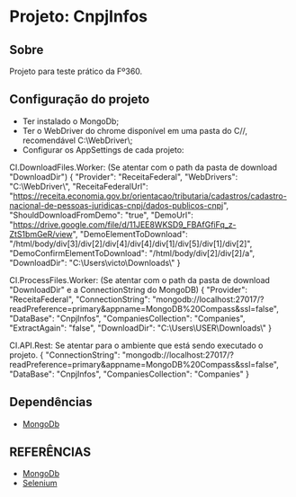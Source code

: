 # Projeto: CnpjInfos

## Sobre
Projeto para teste prático da Fº360.

## Configuração do projeto
- Ter instalado o MongoDb;
- Ter o WebDriver do chrome disponível em uma pasta do C//, recomendável C:\\WebDriver\\;
- Configurar os AppSettings de cada projeto:

CI.DownloadFiles.Worker: (Se atentar com o path da pasta de download "DownloadDir")
{
  "Provider": "ReceitaFederal",
  "WebDrivers": "C:\\WebDriver\\",
  "ReceitaFederalUrl": "https://receita.economia.gov.br/orientacao/tributaria/cadastros/cadastro-nacional-de-pessoas-juridicas-cnpj/dados-publicos-cnpj",
  "ShouldDownloadFromDemo": "true",
  "DemoUrl": "https://drive.google.com/file/d/11JEE8WKSD9_FBAfGfiFq_z-ZtS1bmGeR/view",
  "DemoElementToDownload": "/html/body/div[3]/div[2]/div[4]/div[4]/div[1]/div[5]/div[1]/div[2]",
  "DemoConfirmElementToDownload": "/html/body/div[2]/div[2]/a",
  "DownloadDir": "C:\\Users\\victo\\Downloads\\"
}

CI.ProcessFiles.Worker: (Se atentar com o path da pasta de download "DownloadDir" e a ConnectionString do MongoDB)
{
  "Provider": "ReceitaFederal",
  "ConnectionString": "mongodb://localhost:27017/?readPreference=primary&appname=MongoDB%20Compass&ssl=false",
  "DataBase": "CnpjInfos",
  "CompaniesCollection": "Companies",
  "ExtractAgain": "false",
  "DownloadDir": "C:\\Users\\USER\\Downloads\\"
}

CI.API.Rest: Se atentar para o ambiente que está sendo executado o projeto.
{
  "ConnectionString": "mongodb://localhost:27017/?readPreference=primary&appname=MongoDB%20Compass&ssl=false",
  "DataBase": "CnpjInfos",
  "CompaniesCollection": "Companies"
}

## Dependências
* [MongoDb](https://www.mongodb.com/)

## REFERÊNCIAS
- [MongoDb](https://www.mongodb.com/)
- [Selenium](https://www.selenium.dev/)
